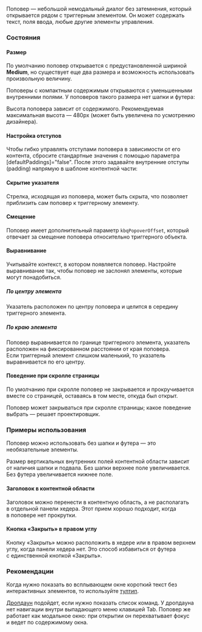 Поповер — небольшой немодальный диалог без затемнения, который открывается рядом с триггерным элементом. Он может содержать текст, поля ввода, любые другие элементы управления.

<!-- example(popover-common) -->

### Состояния

#### Размер

По умолчанию поповер открывается с предустановленной шириной <b>Medium</b>, но существует еще два размера и возможность использовать произвольную величину.

<!-- example(popover-width) -->

Поповеры с компактным содержимым открываются с уменьшенными внутренними полями. У поповеров такого размера нет шапки и футера:

<!-- example(popover-small) -->

Высота поповера зависит от содержимого. Рекомендуемая максимальная высота — 480px (может быть увеличена по усмотрению дизайнера).

<!-- example(popover-height) -->

#### Настройка отступов

Чтобы гибко управлять отступами поповера в зависимости от его контента, сбросите стандартные значения с помощью параметра [defaultPaddings]="false". После этого задавайте внутренние отступы (padding) напрямую в шаблоне контентной части:

<!-- example(popover-paddings) -->

#### Скрытие указателя

Стрелка, исходящая из поповера, может быть скрыта, что позволяет приблизить сам поповер к триггерному элементу.

<!-- cspell:ignore arrowless -->

<!-- example(popover-arrowless) -->

#### Смещение

Поповер имеет дополнительный параметр `kbqPopoverOffset`, который отвечает за смещение поповера относительно триггерного объекта.

<!-- example(popover-arrow-and-offset) -->

#### Выравнивание

Учитывайте контекст, в котором появляется поповер. Настройте выравнивание так, чтобы поповер не заслонял элементы, которые могут понадобиться.

##### По центру элемента

Указатель расположен по центру поповера и целится в середину триггерного элемента.

<!-- example(popover-placement-center) -->

##### По краю элемента

Поповер выравнивается по границе триггерного элемента, указатель расположен на фиксированном расстоянии от края поповера. Если триггерный элемент слишком маленький, то указатель выравнивается по его центру.

<!-- example(popover-placement-edges) -->

#### Поведение при скролле страницы

По умолчанию при скролле поповер не закрывается и прокручивается вместе со страницей, оставаясь в том месте, откуда был открыт.

Поповер может закрываться при скролле страницы; какое поведение выбрать — решает проектировщик.

<!-- example(popover-scroll) -->

### Примеры использования

Поповер можно использовать без шапки и футера — это необязательные элементы.

Размер вертикальных внутренних полей контентной области зависит от наличия шапки и подвала. Без шапки верхнее поле увеличивается. Без футера увеличивается нижнее поле.

<!-- example(popover-header) -->

#### Заголовок в контентной области

Заголовок можно перенести в контентную область, а не располагать в отдельной панели хедера. Этот прием хорошо подходит, когда в поповере нет прокрутки.

<!-- example(popover-content) -->

#### Кнопка «Закрыть» в правом углу

Кнопку «Закрыть» можно расположить в хедере или в правом верхнем углу, когда панели хедера нет. Это способ избавиться от футера с единственной кнопкой «Закрыть».

<!-- example(popover-close) -->

### Рекомендации

Когда нужно показать во всплывающем окне короткий текст без интерактивных элементов, то используйте [тултип](/ru/components/tooltip).

[Дропдаун](/ru/components/dropdown) подойдет, если нужно показать список команд. У дропдауна нет навигации внутри выпадающего меню клавишей Tab. Поповер же работает как модальное окно: при открытии он перехватывает фокус и ведет по содержимому окна.
